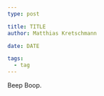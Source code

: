 ```yaml
---
type: post

title: TITLE
author: Matthias Kretschmann

date: DATE

tags:
  - tag
---
```


Beep Boop.
